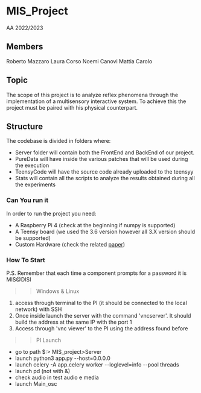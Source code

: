 # MIS_Project

AA 2022/2023

## Members

Roberto Mazzaro
Laura Corso
Noemi Canovi
Mattia Carolo

## Topic

The scope of this project is to analyze reflex phenomena through the implementation of a multisensory interactive system. To achieve this the project must be paired with his physical counterpart.

## Structure

The codebase is divided in folders where:

- Server folder will contain both the FrontEnd and BackEnd of our project.
- PureData will have inside the various patches that will be used during the execution
- TeensyCode will have the source code already uploaded to the teensyy
- Stats will contain all the scripts to analyze the results obtained during all the experiments 

### Can You run it

In order to run the project you need:

- A Raspberry Pi 4 (check at the beginning if numpy is supported)
- A Teensy board (we used the 3.6 version however all 3.X version should be supported)
- Custom Hardware (check the related [paper](MultisensoryReport.pdf))

### How To Start

P.S. Remember that each time a component prompts for a password it is 
MIS@DISI

>> Windows & Linux

1) access through terminal to the PI (it should be connected to the local network) with SSH
2) Once inside launch the server with the command 'vncserver'. It should build the address at the same IP with the port 1
3) Access through 'vnc viewer' to the PI using the address found before 

>> PI Launch

- go to path $:> MIS_project>Server
- launch python3 app.py --host=0.0.0.0
- launch celery -A app.celery worker --loglevel=info --pool threads
- launch pd (not with &)
- check audio in test audio e media
- launch Main_osc
